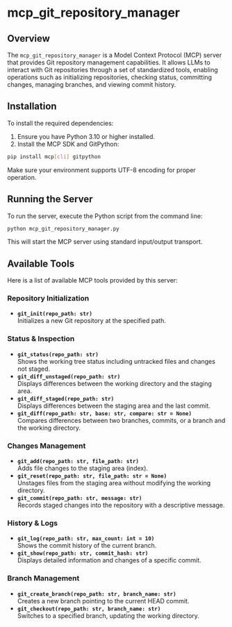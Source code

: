 # mcp_git_repository_manager

## Overview

The `mcp_git_repository_manager` is a Model Context Protocol (MCP) server that provides Git repository management capabilities. It allows LLMs to interact with Git repositories through a set of standardized tools, enabling operations such as initializing repositories, checking status, committing changes, managing branches, and viewing commit history.

## Installation

To install the required dependencies:

1. Ensure you have Python 3.10 or higher installed.
2. Install the MCP SDK and GitPython:

```bash
pip install mcp[cli] gitpython
```

Make sure your environment supports UTF-8 encoding for proper operation.

## Running the Server

To run the server, execute the Python script from the command line:

```bash
python mcp_git_repository_manager.py
```

This will start the MCP server using standard input/output transport.

## Available Tools

Here is a list of available MCP tools provided by this server:

### Repository Initialization
- **`git_init(repo_path: str)`**  
  Initializes a new Git repository at the specified path.

### Status & Inspection
- **`git_status(repo_path: str)`**  
  Shows the working tree status including untracked files and changes not staged.
- **`git_diff_unstaged(repo_path: str)`**  
  Displays differences between the working directory and the staging area.
- **`git_diff_staged(repo_path: str)`**  
  Displays differences between the staging area and the last commit.
- **`git_diff(repo_path: str, base: str, compare: str = None)`**  
  Compares differences between two branches, commits, or a branch and the working directory.

### Changes Management
- **`git_add(repo_path: str, file_path: str)`**  
  Adds file changes to the staging area (index).
- **`git_reset(repo_path: str, file_path: str = None)`**  
  Unstages files from the staging area without modifying the working directory.
- **`git_commit(repo_path: str, message: str)`**  
  Records staged changes into the repository with a descriptive message.

### History & Logs
- **`git_log(repo_path: str, max_count: int = 10)`**  
  Shows the commit history of the current branch.
- **`git_show(repo_path: str, commit_hash: str)`**  
  Displays detailed information and changes of a specific commit.

### Branch Management
- **`git_create_branch(repo_path: str, branch_name: str)`**  
  Creates a new branch pointing to the current HEAD commit.
- **`git_checkout(repo_path: str, branch_name: str)`**  
  Switches to a specified branch, updating the working directory.